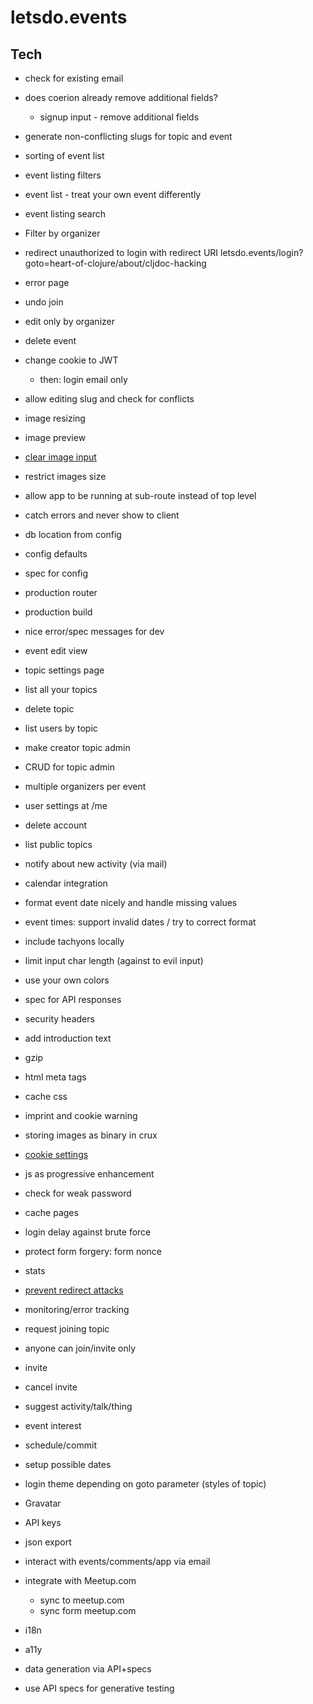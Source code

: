 # letsdo.events

## Tech

- check for existing email
- does coerion already remove additional fields?
  - signup input - remove additional fields
- generate non-conflicting slugs for topic and event
- sorting of event list
- event listing filters
- event list - treat your own event differently
- event listing search
- Filter by organizer
- redirect unauthorized to login with redirect URI
    letsdo.events/login?goto=heart-of-clojure/about/cljdoc-hacking
- error page
- undo join
- edit only by organizer
- delete event
- change cookie to JWT
  - then: login email only

- allow editing slug and check for conflicts
- image resizing
- image preview
- [clear image input](https://www.w3schools.com/howto/howto_html_clear_input.asp)
- restrict images size

- allow app to be running at sub-route instead of top level
- catch errors and never show to client
- db location from config
- config defaults
- spec for config
- production router
- production build
- nice error/spec messages for dev
- event edit view

- topic settings page
- list all your topics
- delete topic
- list users by topic

- make creator topic admin
- CRUD for topic admin
- multiple organizers per event

- user settings at /me
- delete account

- list public topics

- notify about new activity (via mail)
- calendar integration

- format event date nicely and handle missing values
- event times: support invalid dates / try to correct format
- include tachyons locally
- limit input char length (against to evil input)
- use your own colors
- spec for API responses
- security headers
- add introduction text
- gzip
- html meta tags
- cache css
- imprint and cookie warning
- storing images as binary in crux
- [cookie settings](https://github.com/ring-clojure/ring/wiki/Cookies)
- js as progressive enhancement
- check for weak password
- cache pages
- login delay against brute force
- protect form forgery: form nonce
- stats
- [prevent redirect attacks](https://rundis.github.io/blog/2015/buddy_auth_part2.html)
- monitoring/error tracking

- request joining topic
- anyone can join/invite only
- invite
- cancel invite

- suggest activity/talk/thing
- event interest
- schedule/commit

- setup possible dates

- login theme depending on goto parameter (styles of topic)

- Gravatar
- API keys
- json export
- interact with events/comments/app via email
- integrate with Meetup.com
  - sync to meetup.com
  - sync form meetup.com
- i18n
- a11y

- data generation via API+specs
- use API specs for generative testing
